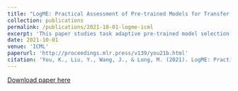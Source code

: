 ```yaml
---
title: "LogME: Practical Assessment of Pre-trained Models for Transfer Learning"
collection: publications
permalink: /publications/2021-10-01-logme-icml
excerpt: 'This paper studies task adaptive pre-trained model selection, an underexplored problem of assessing pre-trained models for the target task and select best ones from the model zoo **without fine-tuning**. A few pilot works addressed the problem in transferring supervised pre-trained models to classification tasks, but they cannot handle emerging unsupervised pre-trained models or regression tasks. In pursuit of a practical assessment method, we propose to estimate the maximum value of label evidence given features extracted by pre-trained models. Unlike the maximum likelihood, the maximum evidence is **immune to over-fitting**, while its expensive computation can be dramatically reduced by our carefully designed algorithm. The Logarithm of Maximum Evidence (LogME) can be used to assess pre-trained models for transfer learning: a pre-trained model with a high LogME value is likely to have good transfer performance. LogME is **fast, accurate, and general**, characterizing itself as the first practical method for assessing pre-trained models. Compared with brute-force fine-tuning, LogME brings at most 3000× speedup in wall-clock time and requires only 1 memory footprint. It outperforms prior methods by a large margin in their setting and is applicable to new settings. It is general enough for diverse pre-trained models (supervised pre-trained and unsupervised pre-trained), downstream tasks (classification and regression), and modalities (vision and language). Code is available at this [repository](https://github.com/thuml/LogME).'
date: 2021-10-01
venue: 'ICML'
paperurl: 'http://proceedings.mlr.press/v139/you21b.html'
citation: 'You, K., Liu, Y., Wang, J., & Long, M. (2021). LogME: Practical Assessment of Pre-trained Models for Transfer Learning. ICML 2021.'
---
```


[Download paper here](http://proceedings.mlr.press/v139/you21b/you21b.pdf)
